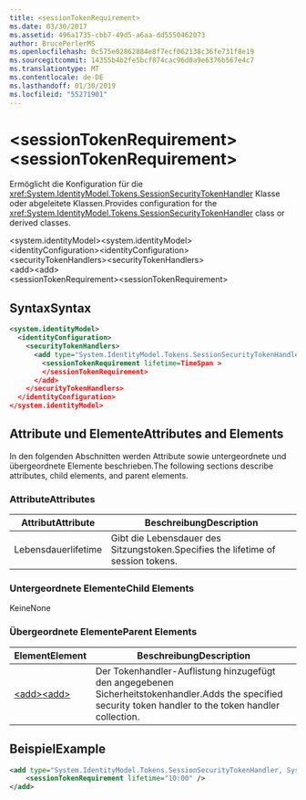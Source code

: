 ```yaml
---
title: <sessionTokenRequirement>
ms.date: 03/30/2017
ms.assetid: 496a1735-cbb7-49d5-a6aa-dd5550462073
author: BrucePerlerMS
ms.openlocfilehash: 0c575e02862884e8f7ecf062138c36fe731f8e19
ms.sourcegitcommit: 14355b4b2fe5bcf874cac96d0a9e6376b567e4c7
ms.translationtype: MT
ms.contentlocale: de-DE
ms.lasthandoff: 01/30/2019
ms.locfileid: "55271901"
---
```

# <a name="sessiontokenrequirement"></a><span data-ttu-id="616b0-101">\<sessionTokenRequirement></span><span class="sxs-lookup"><span data-stu-id="616b0-101">\<sessionTokenRequirement></span></span>
<span data-ttu-id="616b0-102">Ermöglicht die Konfiguration für die <xref:System.IdentityModel.Tokens.SessionSecurityTokenHandler> Klasse oder abgeleitete Klassen.</span><span class="sxs-lookup"><span data-stu-id="616b0-102">Provides configuration for the <xref:System.IdentityModel.Tokens.SessionSecurityTokenHandler> class or derived classes.</span></span>  
  
 <span data-ttu-id="616b0-103">\<system.identityModel></span><span class="sxs-lookup"><span data-stu-id="616b0-103">\<system.identityModel></span></span>  
<span data-ttu-id="616b0-104">\<identityConfiguration></span><span class="sxs-lookup"><span data-stu-id="616b0-104">\<identityConfiguration></span></span>  
<span data-ttu-id="616b0-105">\<securityTokenHandlers></span><span class="sxs-lookup"><span data-stu-id="616b0-105">\<securityTokenHandlers></span></span>  
<span data-ttu-id="616b0-106">\<add></span><span class="sxs-lookup"><span data-stu-id="616b0-106">\<add></span></span>  
<span data-ttu-id="616b0-107">\<sessionTokenRequirement></span><span class="sxs-lookup"><span data-stu-id="616b0-107">\<sessionTokenRequirement></span></span>  
  
## <a name="syntax"></a><span data-ttu-id="616b0-108">Syntax</span><span class="sxs-lookup"><span data-stu-id="616b0-108">Syntax</span></span>  
  
```xml  
<system.identityModel>  
  <identityConfiguration>  
    <securityTokenHandlers>  
      <add type="System.IdentityModel.Tokens.SessionSecurityTokenHandler, System.IdentityModel">  
        <sessionTokenRequirement lifetime=TimeSpan >  
        </sessionTokenRequirement>  
      </add>  
    </securityTokenHandlers>  
  </identityConfiguration>  
</system.identityModel>  
```  
  
## <a name="attributes-and-elements"></a><span data-ttu-id="616b0-109">Attribute und Elemente</span><span class="sxs-lookup"><span data-stu-id="616b0-109">Attributes and Elements</span></span>  
 <span data-ttu-id="616b0-110">In den folgenden Abschnitten werden Attribute sowie untergeordnete und übergeordnete Elemente beschrieben.</span><span class="sxs-lookup"><span data-stu-id="616b0-110">The following sections describe attributes, child elements, and parent elements.</span></span>  
  
### <a name="attributes"></a><span data-ttu-id="616b0-111">Attribute</span><span class="sxs-lookup"><span data-stu-id="616b0-111">Attributes</span></span>  
  
|<span data-ttu-id="616b0-112">Attribut</span><span class="sxs-lookup"><span data-stu-id="616b0-112">Attribute</span></span>|<span data-ttu-id="616b0-113">Beschreibung</span><span class="sxs-lookup"><span data-stu-id="616b0-113">Description</span></span>|  
|---------------|-----------------|  
|<span data-ttu-id="616b0-114">Lebensdauer</span><span class="sxs-lookup"><span data-stu-id="616b0-114">lifetime</span></span>|<span data-ttu-id="616b0-115">Gibt die Lebensdauer des Sitzungstoken.</span><span class="sxs-lookup"><span data-stu-id="616b0-115">Specifies the lifetime of session tokens.</span></span>|  
  
### <a name="child-elements"></a><span data-ttu-id="616b0-116">Untergeordnete Elemente</span><span class="sxs-lookup"><span data-stu-id="616b0-116">Child Elements</span></span>  
 <span data-ttu-id="616b0-117">Keine</span><span class="sxs-lookup"><span data-stu-id="616b0-117">None</span></span>  
  
### <a name="parent-elements"></a><span data-ttu-id="616b0-118">Übergeordnete Elemente</span><span class="sxs-lookup"><span data-stu-id="616b0-118">Parent Elements</span></span>  
  
|<span data-ttu-id="616b0-119">Element</span><span class="sxs-lookup"><span data-stu-id="616b0-119">Element</span></span>|<span data-ttu-id="616b0-120">Beschreibung</span><span class="sxs-lookup"><span data-stu-id="616b0-120">Description</span></span>|  
|-------------|-----------------|  
|[<span data-ttu-id="616b0-121">\<add></span><span class="sxs-lookup"><span data-stu-id="616b0-121">\<add></span></span>](../../../../../docs/framework/configure-apps/file-schema/windows-identity-foundation/add.md)|<span data-ttu-id="616b0-122">Der Tokenhandler-Auflistung hinzugefügt den angegebenen Sicherheitstokenhandler.</span><span class="sxs-lookup"><span data-stu-id="616b0-122">Adds the specified security token handler to the token handler collection.</span></span>|  
  
## <a name="example"></a><span data-ttu-id="616b0-123">Beispiel</span><span class="sxs-lookup"><span data-stu-id="616b0-123">Example</span></span>  
  
```xml  
<add type="System.IdentityModel.Tokens.SessionSecurityTokenHandler, System.IdentityModel">           
    <sessionTokenRequirement lifetime="10:00" />  
</add>  
```
